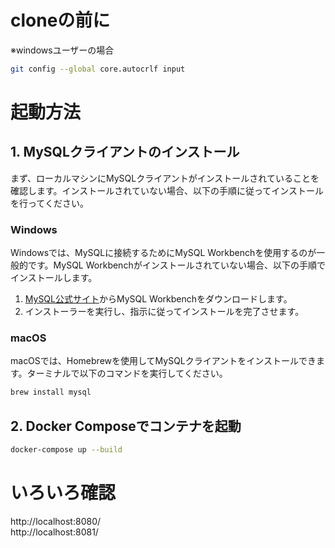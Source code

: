 # cloneの前に
※windowsユーザーの場合
```bash
git config --global core.autocrlf input
```

# 起動方法

## 1. MySQLクライアントのインストール

まず、ローカルマシンにMySQLクライアントがインストールされていることを確認します。インストールされていない場合、以下の手順に従ってインストールを行ってください。

### Windows

Windowsでは、MySQLに接続するためにMySQL Workbenchを使用するのが一般的です。MySQL Workbenchがインストールされていない場合、以下の手順でインストールします。

1. [MySQL公式サイト](https://dev.mysql.com/downloads/workbench/)からMySQL Workbenchをダウンロードします。
2. インストーラーを実行し、指示に従ってインストールを完了させます。

### macOS

macOSでは、Homebrewを使用してMySQLクライアントをインストールできます。ターミナルで以下のコマンドを実行してください。

```bash
brew install mysql
```

## 2. Docker Composeでコンテナを起動
```bash
docker-compose up --build
```

# いろいろ確認
http://localhost:8080/  
http://localhost:8081/

